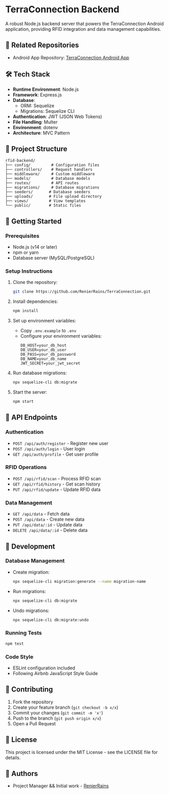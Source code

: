 # TerraConnection Backend

A robust Node.js backend server that powers the TerraConnection Android application, providing RFID integration and data management capabilities.

## 🔗 Related Repositories
- Android App Repository: [TerraConnection Android App](https://github.com/razihel159/TerraConnection)

## 🛠 Tech Stack

- **Runtime Environment**: Node.js
- **Framework**: Express.js
- **Database**: 
  - ORM: Sequelize
  - Migrations: Sequelize CLI
- **Authentication**: JWT (JSON Web Tokens)
- **File Handling**: Multer
- **Environment**: dotenv
- **Architecture**: MVC Pattern

## 📁 Project Structure

```
rfid-backend/
├── config/         # Configuration files
├── controllers/    # Request handlers
├── middleware/     # Custom middleware
├── models/         # Database models
├── routes/         # API routes
├── migrations/     # Database migrations
├── seeders/       # Database seeders
├── uploads/       # File upload directory
├── views/         # View templates
└── public/        # Static files
```

## 🚀 Getting Started

### Prerequisites
- Node.js (v14 or later)
- npm or yarn
- Database server (MySQL/PostgreSQL)

### Setup Instructions
1. Clone the repository:
   ```bash
   git clone https://github.com/RenierRains/TerraConnection.git
   ```

2. Install dependencies:
   ```bash
   npm install
   ```

3. Set up environment variables:
   - Copy `.env.example` to `.env`
   - Configure your environment variables:
     ```env
     DB_HOST=your_db_host
     DB_USER=your_db_user
     DB_PASS=your_db_password
     DB_NAME=your_db_name
     JWT_SECRET=your_jwt_secret
     ```

4. Run database migrations:
   ```bash
   npx sequelize-cli db:migrate
   ```

5. Start the server:
   ```bash
   npm start
   ```

## 📡 API Endpoints

### Authentication
- `POST /api/auth/register` - Register new user
- `POST /api/auth/login` - User login
- `GET /api/auth/profile` - Get user profile

### RFID Operations
- `POST /api/rfid/scan` - Process RFID scan
- `GET /api/rfid/history` - Get scan history
- `PUT /api/rfid/update` - Update RFID data

### Data Management
- `GET /api/data` - Fetch data
- `POST /api/data` - Create new data
- `PUT /api/data/:id` - Update data
- `DELETE /api/data/:id` - Delete data

## 🔧 Development

### Database Management
- Create migration:
  ```bash
  npx sequelize-cli migration:generate --name migration-name
  ```
- Run migrations:
  ```bash
  npx sequelize-cli db:migrate
  ```
- Undo migrations:
  ```bash
  npx sequelize-cli db:migrate:undo
  ```

### Running Tests
```bash
npm test
```

### Code Style
- ESLint configuration included
- Following Airbnb JavaScript Style Guide

## 🤝 Contributing

1. Fork the repository
2. Create your feature branch (`git checkout -b x/x`)
3. Commit your changes (`git commit -m 'x'`)
4. Push to the branch (`git push origin x/x`)
5. Open a Pull Request

## 📄 License

This project is licensed under the MIT License - see the LICENSE file for details.

## 👥 Authors

-  Project Manager && Initial work - [RenierRains](https://github.com/RenierRains)
